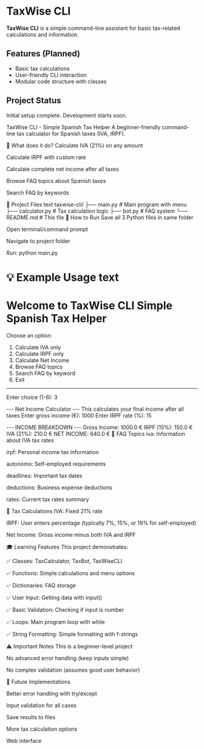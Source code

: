 # TaxWise CLI

**TaxWise CLI** is a simple command-line assistant for basic tax-related calculations and information.

## Features (Planned)
- Basic tax calculations
- User-friendly CLI interaction
- Modular code structure with classes

## Project Status
Initial setup complete. Development starts soon.

TaxWise CLI - Simple Spanish Tax Helper
A beginner-friendly command-line tax calculator for Spanish taxes (IVA, IRPF).

🎯 What does it do?
Calculate IVA (21%) on any amount

Calculate IRPF with custom rate

Calculate complete net income after all taxes

Browse FAQ topics about Spanish taxes

Search FAQ by keywords

📂 Project Files
text
taxwise-cli/
├── main.py              # Main program with menu
├── calculator.py        # Tax calculation logic
├── bot.py              # FAQ system
└── README.md           # This file
🚀 How to Run
Save all 3 Python files in same folder

Open terminal/command prompt

Navigate to project folder

Run: python main.py

💡 Example Usage
text
========================================
   Welcome to TaxWise CLI
   Simple Spanish Tax Helper
========================================

Choose an option:
1. Calculate IVA only
2. Calculate IRPF only  
3. Calculate Net Income
4. Browse FAQ topics
5. Search FAQ by keyword
6. Exit
------------------------------
Enter choice (1-6): 3

--- Net Income Calculator ---
This calculates your final income after all taxes
Enter gross income (€): 1000
Enter IRPF rate (%): 15

--- INCOME BREAKDOWN ---
Gross Income: 1000.0 €
IRPF (15%): 150.0 €
IVA (21%): 210.0 €
NET INCOME: 640.0 €
📖 FAQ Topics
iva: Information about IVA tax rates

irpf: Personal income tax information

autonomo: Self-employed requirements

deadlines: Important tax dates

deductions: Business expense deductions

rates: Current tax rates summary

🧮 Tax Calculations
IVA: Fixed 21% rate

IRPF: User enters percentage (typically 7%, 15%, or 19% for self-employed)

Net Income: Gross income minus both IVA and IRPF

🎓 Learning Features
This project demonstrates:

✅ Classes: TaxCalculator, TaxBot, TaxWiseCLI

✅ Functions: Simple calculations and menu options

✅ Dictionaries: FAQ storage

✅ User Input: Getting data with input()

✅ Basic Validation: Checking if input is number

✅ Loops: Main program loop with while

✅ String Formatting: Simple formatting with f-strings

⚠️ Important Notes
This is a beginner-level project

No advanced error handling (keep inputs simple)

No complex validation (assumes good user behavior)


🔧 Future Implementations

Better error handling with try/except

Input validation for all cases

Save results to files

More tax calculation options

Web interface

